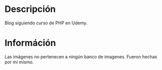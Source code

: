# Descripción

Blog siguiendo curso de PHP en Udemy.

# Információn

Las imágenes no pertenecen a ningún banco de imagenes. Fueron hechas por mí mismo.